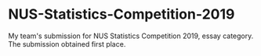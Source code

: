 # NUS-Statistics-Competition-2019
My team's submission for NUS Statistics Competition 2019, essay category. The submission obtained first place.
